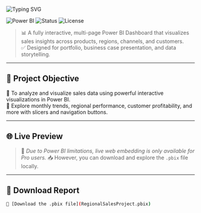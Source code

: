 ![Typing SVG](https://readme-typing-svg.demolab.com?font=Montserrat&weight=800&size=32&pause=1000&center=true&vCenter=true&width=800&lines=📊+Sales+Performance+Dashboard;🚀+Power+BI+Project;📈+Interactive+Insights+%26+Analysis)



![Power BI](https://img.shields.io/badge/Made%20With-Power%20BI-yellow?style=for-the-badge&logo=powerbi)
![Status](https://img.shields.io/badge/Status-Completed-brightgreen?style=for-the-badge)
![License](https://img.shields.io/badge/License-MIT-blue?style=for-the-badge)

> 📊 A fully interactive, multi-page Power BI Dashboard that visualizes sales insights across products, regions, channels, and customers.  
> ✅ Designed for portfolio, business case presentation, and data storytelling.

---

## 🎯 Project Objective

📌 To analyze and visualize sales data using powerful interactive visualizations in Power BI.  
📌 Explore monthly trends, regional performance, customer profitability, and more with slicers and navigation buttons.

---

## 🌐 Live Preview

> 🚫 *Due to Power BI limitations, live web embedding is only available for Pro users.*
> 📥 However, you can download and explore the `.pbix` file locally.

---

## 📁 Download Report

```bash
📎 [Download the .pbix file](RegionalSalesProject.pbix)
